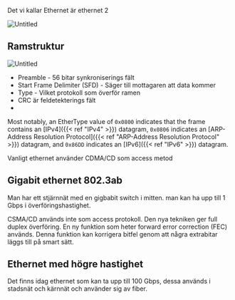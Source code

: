 Det vi kallar Ethernet är ethernet 2

![Untitled](Untitled.png)

## Ramstruktur

![Untitled](Untitled%201.png)

- Preamble - 56 bitar synkroniserings fält
- Start Frame Delimiter (SFD) - Säger till mottagaren att data kommer
- Type - Vilket protokoll som överför ramen
- CRC är feldetekterings fält
- 

Most notably, an EtherType value of `0x0800` indicates that the frame contains an [IPv4]({{< ref "IPv4" >}}) datagram, `0x0806` indicates an [ARP-Address Resolution Protocol]({{< ref "ARP-Address Resolution Protocol" >}}) datagram, and `0x86DD` indicates an [IPv6]({{< ref "IPv6" >}}) datagram.

Vanligt ethernet använder CDMA/CD som access metod

## Gigabit ethernet 802.3ab

Man har ett stjärnnät med en gigbabit switch i mitten. man kan ha upp till 1 Gbps i överföringshastighet.

CSMA/CD används inte som access protokoll. Den nya tekniken ger full duplex överföring. En ny funktion som heter forward error correction (FEC) används. Denna funktion kan korrigera bitfel genom att några extrabitar läggs till på smart sätt.

## Ethernet med högre hastighet

Det finns idag ethernet som kan ta upp till 100 Gbps, dessa används i stadsnät och kärnnät och använder sig av fiber.